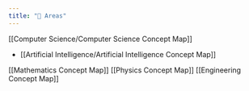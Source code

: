 ```yaml
---
title: "🔭 Areas"
---
```


[[Computer Science/Computer Science Concept Map]]
- [[Artificial Intelligence/Artificial Intelligence Concept Map]]

[[Mathematics Concept Map]]
[[Physics Concept Map]]
[[Engineering Concept Map]]
